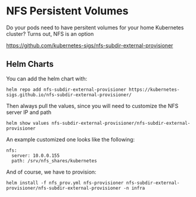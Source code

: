# NFS Persistent Volumes

Do your pods need to have persitent volumes for your home Kubernetes cluster?  Turns out, NFS is an option

https://github.com/kubernetes-sigs/nfs-subdir-external-provisioner

## Helm Charts

You can add the helm chart with:

```
helm repo add nfs-subdir-external-provisioner https://kubernetes-sigs.github.io/nfs-subdir-external-provisioner/
```

Then always pull the values, since you will need to customize the NFS server IP and path

```
helm show values nfs-subdir-external-provisioner/nfs-subdir-external-provisioner
```

An example customized one looks like the following:

```
nfs:
  server: 10.0.0.155
  path: /srv/nfs_shares/kubernetes
```

And of course, we have to provision:

```
helm install -f nfs_prov.yml nfs-provisioner nfs-subdir-external-provisioner/nfs-subdir-external-provisioner -n infra
```